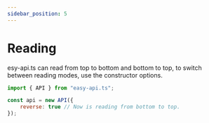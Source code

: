 ```yaml
---
sidebar_position: 5
---
```


# Reading
esy-api.ts can read from top to bottom and bottom to top, to switch between reading modes, use the constructor options.
```js
import { API } from "easy-api.ts";

const api = new API({
    reverse: true // Now is reading from bottom to top.
});

```